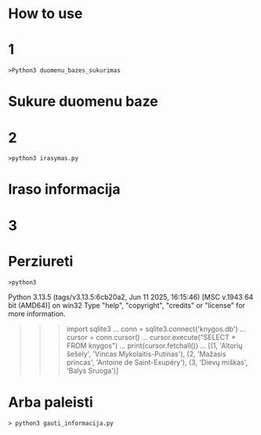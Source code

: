 # How to use
# 1
    >Python3 duomenu_bazes_sukurimas
# Sukure duomenu baze
# 2
    >python3 irasymas.py
# Iraso informacija
# 3
# Perziureti
    >python3
>
Python 3.13.5 (tags/v3.13.5:6cb20a2, Jun 11 2025, 16:15:46) [MSC v.1943 64 bit (AMD64)] on win32
Type "help", "copyright", "credits" or "license" for more information.
>>> import sqlite3
... conn = sqlite3.connect('knygos.db')
... cursor = conn.cursor()
... cursor.execute("SELECT * FROM knygos")
... print(cursor.fetchall())
... 
[(1, 'Altorių šešėly', 'Vincas Mykolaitis-Putinas'), (2, 'Mažasis princas', 'Antoine de Saint-Exupéry'), (3, 'Dievų miškas', 'Balys Sruoga')]
>>> 
# Arba paleisti
    > python3 gauti_informacija.py


